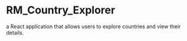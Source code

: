 # RM_Country_Explorer
a React application that allows users to explore countries and view their details.
